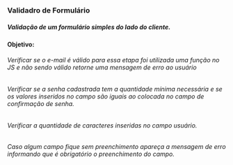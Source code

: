 ### Validadro de Formulário

##### Validação de um formulário simples do lado do cliente.

#### Objetivo:

###### Verificar se o e-mail é válido para essa etapa foi utilizada uma função no JS e não sendo válido retorne uma mensagem de erro ao usuário 
###### Verificar se a senha cadastrada tem a quantidade mínima necessária e se os valores inseridos no campo são iguais ao colocada no campo de confirmação de senha. 

###### Verificar a quantidade de caracteres inseridas no campo usuário.

###### Caso algum campo fique sem preenchimento apareça a mensagem de erro informando que é obrigatório o preenchimento do campo.
